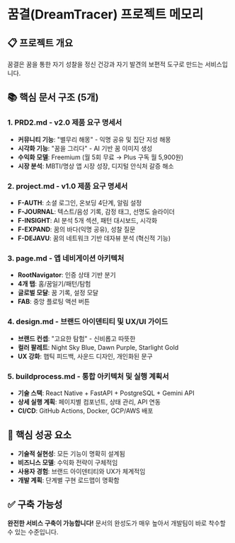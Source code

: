 # 꿈결(DreamTracer) 프로젝트 메모리

## 📋 프로젝트 개요
꿈결은 꿈을 통한 자기 성찰을 정신 건강과 자기 발견의 보편적 도구로 만드는 서비스입니다.

## 📚 핵심 문서 구조 (5개)

### 1. PRD2.md - v2.0 제품 요구 명세서
- **커뮤니티 기능**: "별무리 해몽" - 익명 공유 및 집단 지성 해몽
- **시각화 기능**: "꿈을 그리다" - AI 기반 꿈 이미지 생성
- **수익화 모델**: Freemium (월 5회 무료 → Plus 구독 월 5,900원)
- **시장 분석**: MBTI/명상 앱 시장 성장, 디지털 안식처 갈증 해소

### 2. project.md - v1.0 제품 요구 명세서
- **F-AUTH**: 소셜 로그인, 온보딩 4단계, 알림 설정
- **F-JOURNAL**: 텍스트/음성 기록, 감정 태그, 선명도 슬라이더
- **F-INSIGHT**: AI 분석 5개 섹션, 패턴 대시보드, 시각화
- **F-EXPAND**: 꿈의 바다(익명 공유), 성찰 질문
- **F-DEJAVU**: 꿈의 네트워크 기반 데자뷰 분석 (혁신적 기능)

### 3. page.md - 앱 네비게이션 아키텍처
- **RootNavigator**: 인증 상태 기반 분기
- **4개 탭**: 홈/꿈일기/패턴/탐험
- **글로벌 모달**: 꿈 기록, 설정 모달
- **FAB**: 중앙 플로팅 액션 버튼

### 4. design.md - 브랜드 아이덴티티 및 UX/UI 가이드
- **브랜드 컨셉**: "고요한 탐험" - 신비롭고 따뜻한
- **컬러 팔레트**: Night Sky Blue, Dawn Purple, Starlight Gold
- **UX 강화**: 햅틱 피드백, 사운드 디자인, 개인화된 문구

### 5. buildprocess.md - 통합 아키텍처 및 실행 계획서
- **기술 스택**: React Native + FastAPI + PostgreSQL + Gemini API
- **상세 실행 계획**: 페이지별 컴포넌트, 상태 관리, API 연동
- **CI/CD**: GitHub Actions, Docker, GCP/AWS 배포

## 🎯 핵심 성공 요소
- **기술적 실현성**: 모든 기능이 명확히 설계됨
- **비즈니스 모델**: 수익화 전략이 구체적임
- **사용자 경험**: 브랜드 아이덴티티와 UX가 체계적임
- **개발 계획**: 단계별 구현 로드맵이 명확함

## ✅ 구축 가능성
**완전한 서비스 구축이 가능합니다!** 문서의 완성도가 매우 높아서 개발팀이 바로 착수할 수 있는 수준입니다.
